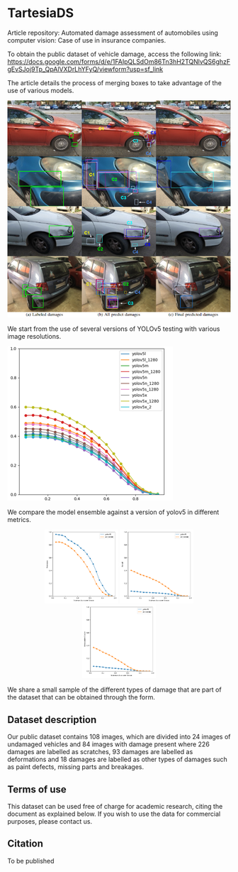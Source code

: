 # TartesiaDS
Article repository: Automated damage assessment of automobiles using computer vision: Case of use in insurance companies.

To obtain the public dataset of vehicle damage, access the following link: https://docs.google.com/forms/d/e/1FAIpQLSdOm86Tn3hH2TQNlvQS6ghzFgEvSJoj9Tp_QpAlVXDrLhYFyQ/viewform?usp=sf_link


The article details the process of merging boxes to take advantage of the use of various models.

![plot](Fusion.png)

We start from the use of several versions of YOLOv5 testing with various image resolutions.

![plot](yolov5_all_models_test.png)

We compare the model ensemble against a version of yolov5 in different metrics.

<p align="center">
  <img src="ensemble_yolov5l_68_test_precision.png"  width="33%"/>
  <img src="ensemble_yolov5l_68_test_recall.png"  width="33%"/>
  <img src="ensemble_yolov5l_68_test_auc.png"  width="33%"/>
</p>

We share a small sample of the different types of damage that are part of the dataset that can be obtained through the form.

## Dataset description
Our public dataset contains 108 images, which are divided into 24 images of undamaged vehicles and 84 images with damage present where 226 damages are labelled as scratches, 93 damages are labelled as deformations and 18 damages are labelled as other types of damages such as paint defects, missing parts and breakages.

## Terms of use
This dataset can be used free of charge for academic research, citing the document as explained below. If you wish to use the data for commercial purposes, please contact us.

## Citation

To be published
